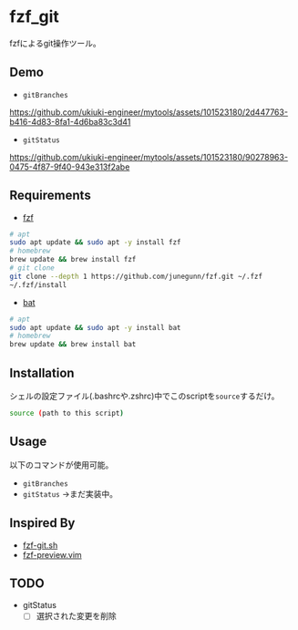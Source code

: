 # fzf_git
fzfによるgit操作ツール。

## Demo
- `gitBranches`

https://github.com/ukiuki-engineer/mytools/assets/101523180/2d447763-b416-4d83-8fa1-4d6ba83c3d41

- `gitStatus`

https://github.com/ukiuki-engineer/mytools/assets/101523180/90278963-0475-4f87-9f40-943e313f2abe

## Requirements
- [fzf](https://github.com/junegunn/fzf)

```sh
# apt
sudo apt update && sudo apt -y install fzf
# homebrew
brew update && brew install fzf
# git clone
git clone --depth 1 https://github.com/junegunn/fzf.git ~/.fzf
~/.fzf/install
```

- [bat](https://github.com/sharkdp/bat)

```sh
# apt
sudo apt update && sudo apt -y install bat
# homebrew
brew update && brew install bat
```

## Installation
シェルの設定ファイル(.bashrcや.zshrc)中でこのscriptを`source`するだけ。

```sh
source (path to this script)
```

## Usage
以下のコマンドが使用可能。
- `gitBranches`
- `gitStatus`
→まだ実装中。

## Inspired By
- [fzf-git.sh](https://github.com/junegunn/fzf-git.sh)
- [fzf-preview.vim](https://github.com/yuki-yano/fzf-preview.vim)

## TODO
- gitStatus
  - [ ] 選択された変更を削除
